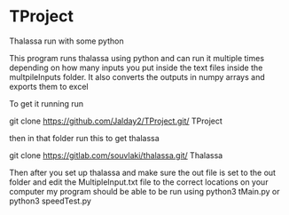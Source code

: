 # TProject
Thalassa run with some python

This program runs thalassa using python and can run it multiple times depending on how many inputs you put inside the
text files inside the multpileInputs folder. It also converts the outputs in numpy arrays and exports them to excel

To get it running run 

git clone https://github.com/Jalday2/TProject.git/ TProject

then in that folder run this to get thalassa 

git clone https://gitlab.com/souvlaki/thalassa.git/ Thalassa

Then after you set up thalassa and make sure the out file is set to the out folder and edit the MultipleInput.txt file 
to the correct locations on your computer my program should be able to be run using python3 tMain.py or python3 speedTest.py
